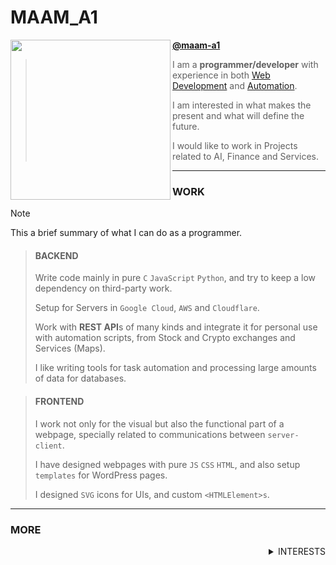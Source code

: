 # **MAAM_A1** 

<img align="left" src="https://avatars.githubusercontent.com/u/167902829?v=4" width="256" height="256" />

**[@maam-a1](https://github.com/maam-a1/maam-a1)**

> I am a **programmer/developer** with experience in both [Web Development]() and [Automation]().
>
> I am interested in what makes the present and what will define the future.
>
> I would like to work in Projects related to AI, Finance and Services.

---

### WORK
> [!NOTE]
> This a brief summary of what I can do as a programmer.

> #### BACKEND
> Write code mainly in pure `C` `JavaScript` `Python`, and try to keep a low dependency on third-party work.
>
> Setup for Servers in `Google Cloud`, `AWS` and `Cloudflare`.
> 
> Work with **REST API**s of many kinds and integrate it for personal use with automation scripts, from Stock and Crypto exchanges and Services (Maps).
> 
> I like writing tools for task automation and processing large amounts of data for databases.

> #### FRONTEND
> I work not only for the visual but also the functional part of a webpage, specially related to communications between `server-client`.
>
> I have designed webpages with pure `JS` `CSS` `HTML`, and also setup `templates` for WordPress pages.
>
> I designed `SVG` icons for UIs, and custom `<HTMLElement>s`.

---

### MORE
<details>
<summary align="right" >INTERESTS</summary>

> I am passionate about creative works, art and science. an naturally, **programming** is a skill that allows me to leverage technology for creative power.

> I would not deny it, *I love MUSIC and VIDEO GAMES!*.

</details>

